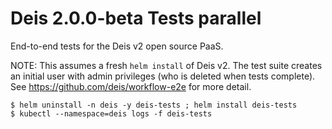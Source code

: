 # Deis 2.0.0-beta Tests parallel

End-to-end tests for the Deis v2 open source PaaS.

NOTE: This assumes a fresh `helm install` of Deis v2. The test suite creates
an initial user with admin privileges (who is deleted when tests complete).
See https://github.com/deis/workflow-e2e for more detail.

```console
$ helm uninstall -n deis -y deis-tests ; helm install deis-tests
$ kubectl --namespace=deis logs -f deis-tests
```

